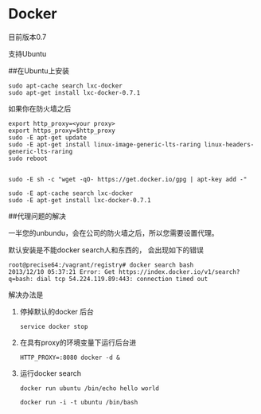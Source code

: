 # Docker

目前版本0.7

支持Ubuntu

##在Ubuntu上安装

    sudo apt-cache search lxc-docker
    sudo apt-get install lxc-docker-0.7.1

如果你在防火墙之后

    export http_proxy=<your proxy>
    export https_proxy=$http_proxy
    sudo -E apt-get update
    sudo -E apt-get install linux-image-generic-lts-raring linux-headers-generic-lts-raring
    sudo reboot
    

    sudo -E sh -c "wget -qO- https://get.docker.io/gpg | apt-key add -"

    sudo -E apt-cache search lxc-docker
    sudo -E apt-get install lxc-docker-0.7.1
    

##代理问题的解决

一半您的unbundu，会在公司的防火墙之后，所以您需要设置代理。

默认安装是不能docker search人和东西的， 会出现如下的错误

    root@precise64:/vagrant/registry# docker search bash
    2013/12/10 05:37:21 Error: Get https://index.docker.io/v1/search?q=bash: dial tcp 54.224.119.89:443: connection timed out


解决办法是

1. 停掉默认的docker 后台


    <code>service docker stop</code>
      
2. 在具有proxy的环境变量下运行后台进
    

    <code>HTTP_PROXY=<your proxy>:8080 docker -d & </code>


3. 运行docker search 

    <code>docker run ubuntu /bin/echo hello world</code>
    
    <code>docker run -i -t ubuntu /bin/bash </code>
